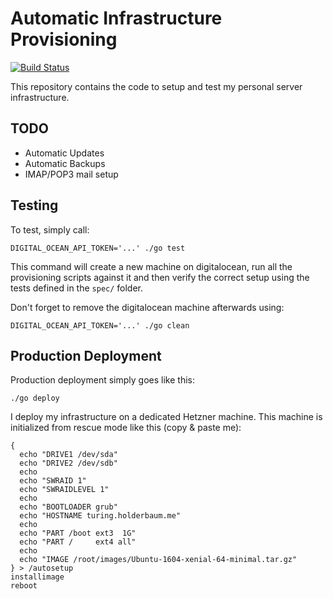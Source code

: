 # Automatic Infrastructure Provisioning

[![Build Status](https://travis-ci.org/holderbaum/infrastructure.svg?branch=master)](https://travis-ci.org/holderbaum/infrastructure)

This repository contains the code to setup and test my personal server infrastructure.

## TODO

* Automatic Updates
* Automatic Backups
* IMAP/POP3 mail setup

## Testing

To test, simply call:

```
DIGITAL_OCEAN_API_TOKEN='...' ./go test
```

This command will create a new machine on digitalocean, run all the
provisioning scripts against it and then verify the correct setup using the
tests defined in the `spec/` folder.

Don't forget to remove the digitalocean machine afterwards using:

```
DIGITAL_OCEAN_API_TOKEN='...' ./go clean
```

## Production Deployment

Production deployment simply goes like this:

```
./go deploy
```

I deploy my infrastructure on a dedicated Hetzner machine. This machine is
initialized from rescue mode like this (copy & paste me):

```
{
  echo "DRIVE1 /dev/sda"
  echo "DRIVE2 /dev/sdb"
  echo
  echo "SWRAID 1"
  echo "SWRAIDLEVEL 1"
  echo
  echo "BOOTLOADER grub"
  echo "HOSTNAME turing.holderbaum.me"
  echo
  echo "PART /boot ext3  1G"
  echo "PART /     ext4 all"
  echo
  echo "IMAGE /root/images/Ubuntu-1604-xenial-64-minimal.tar.gz"
} > /autosetup
installimage
reboot
```
